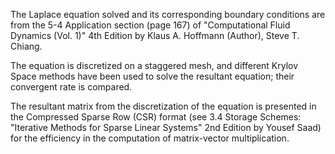 The Laplace equation solved and its corresponding boundary conditions are from the 5-4 Application section (page 167) of "Computational Fluid Dynamics (Vol. 1)" 4th Edition by Klaus A. Hoffmann (Author), Steve T. Chiang. 

The equation is discretized on a staggered mesh, and different Krylov Space methods have been used to solve the resultant equation; their convergent rate is compared. 

The resultant matrix from the discretization of the equation is presented in the Compressed Sparse Row (CSR) format (see 3.4 Storage Schemes: "Iterative Methods for Sparse Linear Systems" 2nd Edition by Yousef Saad) for the efficiency in the computation of matrix-vector multiplication.
